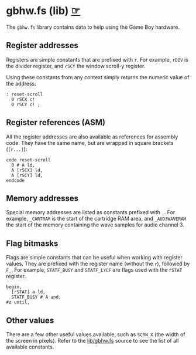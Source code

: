 # gbhw.fs (lib) [☞](https://github.com/ams-hackers/gbforth/blob/master/lib/gbhw.fs)

The `gbhw.fs` library contains data to help using the Game Boy hardware.

## Register addresses

Registers are simple constants that are prefixed with `r`. For example, `rDIV`
is the divider register, and `rSCY` the window scroll-y register.

Using these constants from any context simply returns the numeric value of
the address:

```
: reset-scroll
  0 rSCX c!
  0 rSCY c! ;
```

## Register references (ASM)

All the register addresses are also available as references for assembly code.
They have the same name, but are wrapped in square brackets (`[r...]`):

```
code reset-scroll
  0 # A ld,
  A [rSCX] ld,
  A [rSCY] ld,
endcode
```

## Memory addresses

Special memory addresses are listed as constants prefixed with `_`. For example,
`_CARTRAM` is the start of the cartridge RAM area, and `_AUD3WAVERAM` the start
of the memory containing the wave samples for audio channel 3.

## Flag bitmasks

Flags are simple constants that can be useful when working with register values.
They are prefixed with the register name (without the `r`), followed by `F_`.
For example, `STATF_BUSY` and `STATF_LYCF` are flags used with the `rSTAT`
register.

```
begin,
  [rSTAT] a ld,
  STATF_BUSY # A and,
#z until,
```

## Other values

There are a few other useful values available, such as `SCRN_X` (the width of
the screen in pixels). Refer to the [lib/gbhw.fs](../../lib/gbhw.fs) source to see the list of all
available constants.
